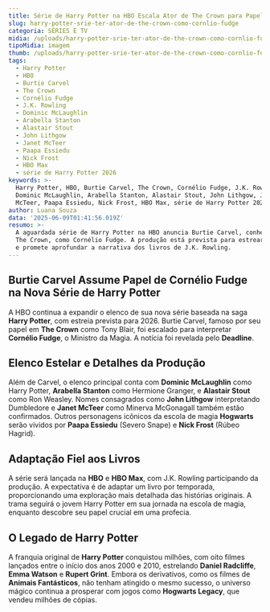 ```yaml
---
title: Série de Harry Potter na HBO Escala Ator de The Crown para Papel Importante
slug: harry-potter-srie-ter-ator-de-the-crown-como-cornlio-fudge
categoria: SÉRIES E TV
midia: /uploads/harry-potter-srie-ter-ator-de-the-crown-como-cornlio-fudge-thumb.png
tipoMidia: imagem
thumb: /uploads/harry-potter-srie-ter-ator-de-the-crown-como-cornlio-fudge-thumb.png
tags:
  - Harry Potter
  - HBO
  - Burtie Carvel
  - The Crown
  - Cornélio Fudge
  - J.K. Rowling
  - Dominic McLaughlin
  - Arabella Stanton
  - Alastair Stout
  - John Lithgow
  - Janet McTeer
  - Paapa Essiedu
  - Nick Frost
  - HBO Max
  - série de Harry Potter 2026
keywords: >-
  Harry Potter, HBO, Burtie Carvel, The Crown, Cornélio Fudge, J.K. Rowling,
  Dominic McLaughlin, Arabella Stanton, Alastair Stout, John Lithgow, Janet
  McTeer, Paapa Essiedu, Nick Frost, HBO Max, série de Harry Potter 2026
author: Luana Souza
data: '2025-06-09T01:41:56.019Z'
resumo: >-
  A aguardada série de Harry Potter na HBO anuncia Burtie Carvel, conhecido por
  The Crown, como Cornélio Fudge. A produção está prevista para estrear em 2026
  e promete aprofundar a narrativa dos livros de J.K. Rowling.
---
```


## Burtie Carvel Assume Papel de Cornélio Fudge na Nova Série de Harry Potter

A HBO continua a expandir o elenco de sua nova série baseada na saga **Harry Potter**, com estreia prevista para 2026. Burtie Carvel, famoso por seu papel em **The Crown** como Tony Blair, foi escalado para interpretar **Cornélio Fudge**, o Ministro da Magia. A notícia foi revelada pelo **Deadline**.

## Elenco Estelar e Detalhes da Produção

Além de Carvel, o elenco principal conta com **Dominic McLaughlin** como Harry Potter, **Arabella Stanton** como Hermione Granger, e **Alastair Stout** como Ron Weasley. Nomes consagrados como **John Lithgow** interpretando Dumbledore e **Janet McTeer** como Minerva McGonagall também estão confirmados. Outros personagens icônicos da escola de magia **Hogwarts** serão vividos por **Paapa Essiedu** (Severo Snape) e **Nick Frost** (Rúbeo Hagrid).

## Adaptação Fiel aos Livros

A série será lançada na **HBO** e **HBO Max**, com J.K. Rowling participando da produção. A expectativa é de adaptar um livro por temporada, proporcionando uma exploração mais detalhada das histórias originais. A trama seguirá o jovem Harry Potter em sua jornada na escola de magia, enquanto descobre seu papel crucial em uma profecia.

## O Legado de Harry Potter

A franquia original de **Harry Potter** conquistou milhões, com oito filmes lançados entre o início dos anos 2000 e 2010, estrelando **Daniel Radcliffe**, **Emma Watson** e **Rupert Grint**. Embora os derivativos, como os filmes de **Animais Fantásticos**, não tenham atingido o mesmo sucesso, o universo mágico continua a prosperar com jogos como **Hogwarts Legacy**, que vendeu milhões de cópias.

